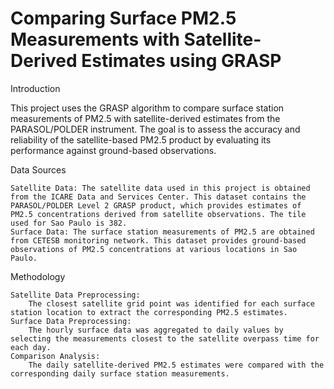 # Comparing Surface PM2.5 Measurements with Satellite-Derived Estimates using GRASP

Introduction

This project uses the GRASP algorithm to compare surface station measurements of PM2.5 with satellite-derived estimates from the PARASOL/POLDER instrument. The goal is to assess the accuracy and reliability of the satellite-based PM2.5 product by evaluating its performance against ground-based observations.

Data Sources

    Satellite Data: The satellite data used in this project is obtained from the ICARE Data and Services Center. This dataset contains the PARASOL/POLDER Level 2 GRASP product, which provides estimates of PM2.5 concentrations derived from satellite observations. The tile used for Sao Paulo is 382.
    Surface Data: The surface station measurements of PM2.5 are obtained from CETESB monitoring network. This dataset provides ground-based observations of PM2.5 concentrations at various locations in Sao Paulo.
    
Methodology

    Satellite Data Preprocessing:
        The closest satellite grid point was identified for each surface station location to extract the corresponding PM2.5 estimates.
    Surface Data Preprocessing:
        The hourly surface data was aggregated to daily values by selecting the measurements closest to the satellite overpass time for each day.
    Comparison Analysis:
        The daily satellite-derived PM2.5 estimates were compared with the corresponding daily surface station measurements.
